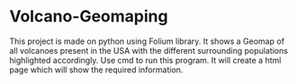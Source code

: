 # Volcano-Geomaping
This project is made on  python using Folium library. It shows a Geomap of all volcanoes present in the USA with the different surrounding populations highlighted accordingly.
Use cmd to run this program.
It will create a html page which will show the required information.
